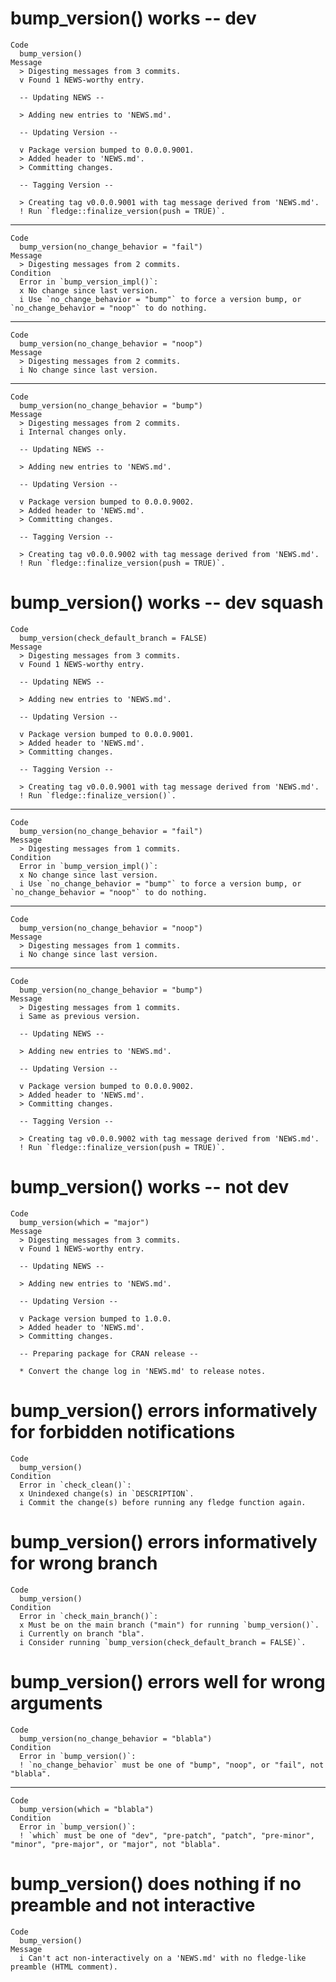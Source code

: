 # bump_version() works -- dev

    Code
      bump_version()
    Message
      > Digesting messages from 3 commits.
      v Found 1 NEWS-worthy entry.
      
      -- Updating NEWS --
      
      > Adding new entries to 'NEWS.md'.
      
      -- Updating Version --
      
      v Package version bumped to 0.0.0.9001.
      > Added header to 'NEWS.md'.
      > Committing changes.
      
      -- Tagging Version --
      
      > Creating tag v0.0.0.9001 with tag message derived from 'NEWS.md'.
      ! Run `fledge::finalize_version(push = TRUE)`.

---

    Code
      bump_version(no_change_behavior = "fail")
    Message
      > Digesting messages from 2 commits.
    Condition
      Error in `bump_version_impl()`:
      x No change since last version.
      i Use `no_change_behavior = "bump"` to force a version bump, or `no_change_behavior = "noop"` to do nothing.

---

    Code
      bump_version(no_change_behavior = "noop")
    Message
      > Digesting messages from 2 commits.
      i No change since last version.

---

    Code
      bump_version(no_change_behavior = "bump")
    Message
      > Digesting messages from 2 commits.
      i Internal changes only.
      
      -- Updating NEWS --
      
      > Adding new entries to 'NEWS.md'.
      
      -- Updating Version --
      
      v Package version bumped to 0.0.0.9002.
      > Added header to 'NEWS.md'.
      > Committing changes.
      
      -- Tagging Version --
      
      > Creating tag v0.0.0.9002 with tag message derived from 'NEWS.md'.
      ! Run `fledge::finalize_version(push = TRUE)`.

# bump_version() works -- dev squash

    Code
      bump_version(check_default_branch = FALSE)
    Message
      > Digesting messages from 3 commits.
      v Found 1 NEWS-worthy entry.
      
      -- Updating NEWS --
      
      > Adding new entries to 'NEWS.md'.
      
      -- Updating Version --
      
      v Package version bumped to 0.0.0.9001.
      > Added header to 'NEWS.md'.
      > Committing changes.
      
      -- Tagging Version --
      
      > Creating tag v0.0.0.9001 with tag message derived from 'NEWS.md'.
      ! Run `fledge::finalize_version()`.

---

    Code
      bump_version(no_change_behavior = "fail")
    Message
      > Digesting messages from 1 commits.
    Condition
      Error in `bump_version_impl()`:
      x No change since last version.
      i Use `no_change_behavior = "bump"` to force a version bump, or `no_change_behavior = "noop"` to do nothing.

---

    Code
      bump_version(no_change_behavior = "noop")
    Message
      > Digesting messages from 1 commits.
      i No change since last version.

---

    Code
      bump_version(no_change_behavior = "bump")
    Message
      > Digesting messages from 1 commits.
      i Same as previous version.
      
      -- Updating NEWS --
      
      > Adding new entries to 'NEWS.md'.
      
      -- Updating Version --
      
      v Package version bumped to 0.0.0.9002.
      > Added header to 'NEWS.md'.
      > Committing changes.
      
      -- Tagging Version --
      
      > Creating tag v0.0.0.9002 with tag message derived from 'NEWS.md'.
      ! Run `fledge::finalize_version(push = TRUE)`.

# bump_version() works -- not dev

    Code
      bump_version(which = "major")
    Message
      > Digesting messages from 3 commits.
      v Found 1 NEWS-worthy entry.
      
      -- Updating NEWS --
      
      > Adding new entries to 'NEWS.md'.
      
      -- Updating Version --
      
      v Package version bumped to 1.0.0.
      > Added header to 'NEWS.md'.
      > Committing changes.
      
      -- Preparing package for CRAN release --
      
      * Convert the change log in 'NEWS.md' to release notes.

# bump_version() errors informatively for forbidden notifications

    Code
      bump_version()
    Condition
      Error in `check_clean()`:
      x Unindexed change(s) in `DESCRIPTION`.
      i Commit the change(s) before running any fledge function again.

# bump_version() errors informatively for wrong branch

    Code
      bump_version()
    Condition
      Error in `check_main_branch()`:
      x Must be on the main branch ("main") for running `bump_version()`.
      i Currently on branch "bla".
      i Consider running `bump_version(check_default_branch = FALSE)`.

# bump_version() errors well for wrong arguments

    Code
      bump_version(no_change_behavior = "blabla")
    Condition
      Error in `bump_version()`:
      ! `no_change_behavior` must be one of "bump", "noop", or "fail", not "blabla".

---

    Code
      bump_version(which = "blabla")
    Condition
      Error in `bump_version()`:
      ! `which` must be one of "dev", "pre-patch", "patch", "pre-minor", "minor", "pre-major", or "major", not "blabla".

# bump_version() does nothing if no preamble and not interactive

    Code
      bump_version()
    Message
      i Can't act non-interactively on a 'NEWS.md' with no fledge-like preamble (HTML comment).

